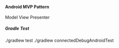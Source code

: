 #### Android MVP Pattern
Model View Presenter 

##### Gradle Test
./gradlew test
./gradlew connectedDebugAndroidTest